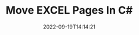 ---
############################# Static ############################
layout: "auto-gen-merger"
date: 2022-09-19T14:14:21
draft: false
otherformats: 

############################# Head ############################
head_title: "Move EXCEL Pages in C#"
head_description: "Move pages within a EXCEL document in C# to any position using the documents merger API."

############################# Header ############################
title: "Move EXCEL Pages In C#"
description: "Move EXCEL Pages with a few lines of .NET code."
bg_image: "https://cms.admin.containerize.com/templates/aspose/App_Themes/V3/images/bg/header1.png"
bg_overlay: false
button:
    enable: true
    icon: "fas fa-arrow-down"
    label: "Download Free Trial"
    link: "https://downloads.groupdocs.com/merger/net"

############################# SubMenu ############################
submenu:
    enable: true

    left:
        img_alt: "GroupDocs.Merger for .NET"
        image: "https://cms.admin.containerize.com/templates/groupdocs/images/product-logos/90x90-noborder/groupdocs-merger-net.png"
        product: "GroupDocs.Merger"
        platform: ".NET"

    middle:
        button:

            # button loop
            - link: "https://apireference.groupdocs.com/merger/net"
              text: "API Reference"

            # button loop
            - link: "https://github.com/groupdocs-merger"
              text: "Code Examples"

            # button loop
            - link: "https://products.groupdocs.app/merger/family"
              text: "Live Demos"

            # button loop
            - link: "https://purchase.groupdocs.com/pricing/merger/net"
              text: "Pricing"

    right:
        link_download: "https://downloads.groupdocs.com/merger"
        link_learn: "https://docs.groupdocs.com/merger/net"
        link_buy: "https://purchase.groupdocs.com"

############################# About ############################
about:
    enable: true
    title: "About GroupDocs.Merger for .NET API"
    content: |
        [GroupDocs.Merger for .NET](/merger/net/) offers a simple solution to safely merge & split between a wide range of document formats including PDF, Microsoft Office (Word, Excel, PowerPoint, OneNote), OpenDocument, HTML, images and many others within .NET applications. By adding just a few lines of the code, perform several document operations such as move, remove, rotate, swap, extract or change the orientation of pages within the documents. The documents merging API also supports previewing document pages as an image to analyse the document structure, formatting and content on the page.
        
        GroupDocs.Merger API is a right choice for corporate solutions which needs file page moving features. These APIs are well supported on all major operating systems and platforms including .NET Framework, .NET Standard, .NET Core, Mono.

############################# Steps ############################
steps:
    enable: true
    title_left: "Move EXCEL File Pages in .NET"
    content_left: |
        [GroupDocs.Merger for .NET](/merger/net/) makes it easy for C# developers to move pages within a EXCEL file by implementing a few easy steps.
        
        * Initialize **MoveOptions** to specify current and new page numbers.
        * Create new instance of **Merger** and pass source document path as a constructor parameter.
        * Call **MovePage** and pass **MoveOptions** object.
        * Call **Save** and specify the file path to save the resultant document.

    title_right: "System Requirements"
    content_right: |
        GroupDocs.Merger for .NET APIs are supported on all major platforms and operating systems. Before executing the code below, please make sure that you have the following prerequisites installed on your system.

        * Operating Systems: Microsoft Windows, Linux, MacOS
        * Development Environments: Visual Studio, Xamarin, MonoDevelop
        * Frameworks: .NET Framework, .NET Standard, .NET Core, Mono
        * Download the latest version of GroupDocs.Merger for .NET from [NuGet](https://www.nuget.org/packages/groupdocs.merger)
         
    code: |
     {{% merger/additional-styles %}}
     {{< merger/code-merger title="How to move EXCEL file pages using C# example code">}}

        ```csharp    
        // Move EXCEL file pages using GroupDocs.Merger API
        int pageNumber = 6;
        int newPageNumber = 1;

        // Initialize MoveOptions class to specify current and new page numbers
        MoveOptions moveOptions = new MoveOptions(pageNumber, newPageNumber);

        // Instantiate Merger with input EXCEL document
        using (Merger merger = new Merger("input.excel"))
          {
            // Call MovePage method and pass MoveOptions object to it
            merger.MovePage(moveOptions);
    
            // Call Save method and pass desired file path to save the output document
            merger.Save("output.excel");
          }
        ```
     {{< /merger/code-merger >}}

############################# Demos ############################
demos:
    enable: true
    title: "Live Demos - Move EXCEL Pages Online"
    content: |
       Move EXCEL file pages right now by visiting [GroupDocs.Merger Live Demos](https://products.groupdocs.app/splitter/move-pages/excel) website.
       The live demo has the following benefits.
        
############################# About Formats ############################
about_formats:
    enable: true

############################# More Formats ############################
more_formats:
    enable: true
    title: "Move Pages of Other Document Formats"
    content: |
        .NET documents merger & split API for file formats and images. Move some of the popular file formats as stated below.

############################# Back to top ###############################
back_to_top:
    enable: true
---